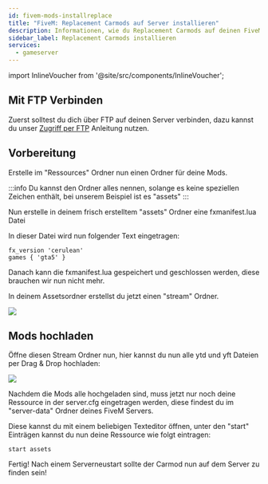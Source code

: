 ```yaml
---
id: fivem-mods-installreplace
title: "FiveM: Replacement Carmods auf Server installieren"
description: Informationen, wie du Replacement Carmods auf deinen FiveM-Server von ZAP-Hosting installieren kannst - ZAP-Hosting.com Dokumentation
sidebar_label: Replacement Carmods installieren
services:
  - gameserver
---
```


import InlineVoucher from '@site/src/components/InlineVoucher';

<InlineVoucher />

## Mit FTP Verbinden
Zuerst solltest du dich über FTP auf deinen Server verbinden, dazu kannst du unser [Zugriff per FTP](gameserver-ftpaccess.md) Anleitung nutzen.

## Vorbereitung

Erstelle im "Ressources" Ordner nun einen Ordner für deine Mods.

:::info
Du kannst den Ordner alles nennen, solange es keine speziellen Zeichen enthält, bei unserem Beispiel ist es "assets"
:::


Nun erstelle in deinem frisch erstelltem "assets" Ordner eine fxmanifest.lua Datei

In dieser Datei wird nun folgender Text eingetragen:

```
fx_version 'cerulean'
games { 'gta5' }
```

Danach kann die fxmanifest.lua gespeichert und geschlossen werden, diese brauchen wir nun nicht mehr.

In deinem Assetsordner erstellst du jetzt einen "stream" Ordner.

![](https://screensaver01.zap-hosting.com/index.php/s/njXzEjaiq5wZx4R/preview)


## Mods hochladen

Öffne diesen Stream Ordner nun, hier kannst du nun alle ytd und yft Dateien per Drag & Drop hochladen:

![](https://screensaver01.zap-hosting.com/index.php/s/wWjRKfGF3AGFCy4/preview)

Nachdem die Mods alle hochgeladen sind, muss jetzt nur noch deine Ressource in der server.cfg eingetragen werden, diese findest du im "server-data" Ordner deines FiveM Servers.


Diese kannst du mit einem beliebigen Texteditor öffnen, unter den "start" Einträgen kannst du nun deine Ressource wie folgt eintragen:


```
start assets
```


Fertig! Nach einem Serverneustart sollte der Carmod nun auf dem Server zu finden sein!

